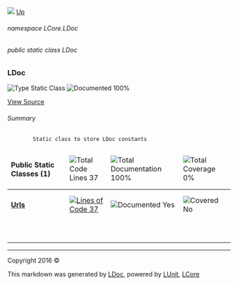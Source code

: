 ![](Content/LDoc-banner-small.png "")
[Up](docs/LDoc.md)

###### namespace LCore.LDoc

###### public static class LDoc

### LDoc

 ![Type Static Class](http://b.repl.ca/v1/Type-Static%20Class-blue.png "") ![Documented 100%](http://b.repl.ca/v1/Documented-100%25-brightgreen.png "")



[View Source](LDoc.cs#L)

###### Summary

            Static class to store LDoc constants
            

<table>
<thead><tr><td><h4>Public Static Classes <strong>(1)</strong></h4></td>
<td></td>
<td><img src="http://b.repl.ca/v1/Total%20Code%20Lines-37-blue.png" alt="Total Code Lines 37" /></td>
<td><img src="http://b.repl.ca/v1/Total%20Documentation-100%25-brightgreen.png" alt="Total Documentation 100%" /></td>
<td><img src="http://b.repl.ca/v1/Total%20Coverage-0%25-red.png" alt="Total Coverage 0%" /></td></tr></thead>
<tr><td><h4><strong><a href="docs/LDoc_Urls.md" alt="">Urls</a></strong></h4></td>
<td>   </td>
<td><a href="LDoc.cs#L12" alt=""><img src="http://b.repl.ca/v1/Lines%20of%20Code-37-blue.png" alt="Lines of Code 37" /></a></td>
<td><img src="http://b.repl.ca/v1/Documented-Yes-brightgreen.png" alt="Documented Yes" /></td>
<td><img src="http://b.repl.ca/v1/Covered-No-red.png" alt="Covered No" /></td></tr>
<tr><td align="Left" colspan="5"><h6></h6>
</td>
</tr>
<tr><td width="850px" colspan="5"></td></tr>
</table>




---

Copyright 2016 &copy; [](../README.md) [](../TableOfContents.md)

This markdown was generated by [LDoc](https://github.com/CodeSingularity/LDoc), powered by [LUnit](https://github.com/CodeSingularity/LUnit), [LCore](https://github.com/CodeSingularity/LCore)
